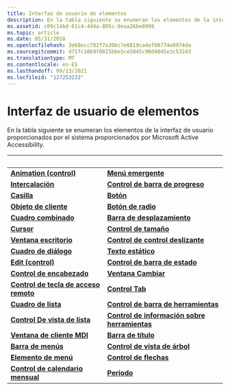 ```yaml
---
title: Interfaz de usuario de elementos
description: En la tabla siguiente se enumeran los elementos de la interfaz de usuario proporcionados por el sistema proporcionados por Microsoft Active Accessibility.
ms.assetid: c09c14bd-61c4-4d4a-895c-0eaa26be0998
ms.topic: article
ms.date: 05/31/2018
ms.openlocfilehash: 3e68ecc782f7a30bc7e6019ca4ef08774e8974da
ms.sourcegitcommit: d75fc10b9f0825bbe5ce5045c90d4045e3c53243
ms.translationtype: MT
ms.contentlocale: es-ES
ms.lasthandoff: 09/13/2021
ms.locfileid: "127253232"
---
```

# <a name="user-interface-element-reference"></a>Interfaz de usuario de elementos

En la tabla siguiente se enumeran los elementos de la interfaz de usuario proporcionados por el sistema proporcionados por Microsoft Active Accessibility.



|      &nbsp;                                       |                     &nbsp;                          |
|---------------------------------------------------|-----------------------------------------------------|
| [**Animation (control)**](animation-control.md)     | [**Menú emergente**](pop-up-menu.md)                   |
| [**Intercalación**](caret.md)                             | [**Control de barra de progreso**](progress-bar-control.md) |
| [**Casilla**](check-box.md)                     | [**Botón**](push-button.md)                   |
| [**Objeto de cliente**](client-object.md)             | [**Botón de radio**](radio-button.md)                 |
| [**Cuadro combinado**](combo-box.md)                     | [**Barra de desplazamiento**](scroll-bar.md)                     |
| [**Cursor**](cursor.md)                           | [**Control de tamaño**](size-grip.md)                       |
| [**Ventana escritorio**](desktop-window.md)           | [**Control de control deslizante**](slider-control.md)             |
| [**Cuadro de diálogo**](dialog-box.md)                   | [**Texto estático**](static-text.md)                   |
| [**Edit (control)**](edit-control.md)               | [**Control de barra de estado**](status-bar-control.md)     |
| [**Control de encabezado**](header-control.md)           | [**Ventana Cambiar**](switch-window.md)               |
| [**Control de tecla de acceso remoto**](hot-key-control.md)         | [**Control Tab**](tab-control.md)                   |
| [**Cuadro de lista**](list-box.md)                       | [**Control de barra de herramientas**](toolbar-control.md)           |
| [**Control De vista de lista**](list-view-control.md)     | [**Control de información sobre herramientas**](tooltip-control.md)           |
| [**Ventana de cliente MDI**](mdi-client-window.md)     | [**Barra de título**](title-bar.md)                       |
| [**Barra de menús**](menu-bar.md)                       | [**Control de vista de árbol**](tree-view-control.md)       |
| [**Elemento de menú**](menu-item.md)                     | [**Control de flechas**](up-down-control.md)           |
| [**Control de calendario mensual**](calendar-control.md) | [**Periodo**](window.md)                             |



 

 

 




